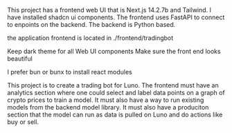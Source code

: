 This project has a frontend web UI that is Next.js 14.2.7b and Tailwind. I have installed shadcn ui components. The frontend uses FastAPI to connect to enpoints on the backend. The backend is Python based.

the application frontend is located in ./frontend/tradingbot

Keep dark theme for all Web UI components
Make sure the front end looks beautiful

I prefer bun or bunx to install react modules

This project is to create a trading bot for Luno. The frontend must have an analytics section where one could select and label data points on a graph of crypto prices to train a model. It must also have a way to run existing models from the backend model library. It must also have a produciton section that the model can run as data is pulled on Luno and do actions like buy or sell.
